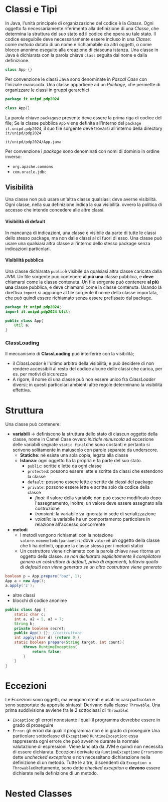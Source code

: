 # Classi e Tipi
In Java, l'unità principale di organizzazione del codice è la *Classe*.
Ogni oggetto fa necessariamente riferimento alla definizione di una *Classe*, che determina la struttura del suo stato ed il codice che opera su tale stato.
Il codice eseguibile deve necessariamente essere incluso in una *Classe*: come *metodo* dotato di un nome e richiamabile da altri oggetti, o come blocco anonimo eseguito alla creazione di ciascuna istanza.
Una classe in Java è dichiarata con la parola chiave `class` seguita dal nome e dalla definizione.
```Java
class App {}
```
Per convenzione le classi Java sono denominate in *Pascal Case* con l'iniziale maiuscola.
Una classe appartiene ad un *Package*, che permette di organizzare le classi in gruppi gerarchici
```Java
package it.unipd.pdp2024

class App{}
```
La parola chiave `package`se presente deve essere la prima riga di codice del file;
Se la classe pubblica `App` viene definita all'interno del `package it.unipd.pdp2024`, il suo file sorgente deve trovarsi all'interno della directory `it/unipd/pdp2024`
```shell
it/unipd/pdp2024/App.java
```
Per convenzione i *package* sono denominati con nomi di dominio in ordine inverso:
- `org.apache.commons`
- `com.oracle.jdbc`
## Visibilità
Una classe non può usare un'altra classe qualsiasi: deve averne visibilità.
Ogni classe, nella sua definizione indica la sua visibilità. ovvero la politica di accesso che intende concedere alle altre classi.
#### Visibilità di default
In mancanza di indicazioni, una classe è visibile da parte di tutte le classi dello stesso package, ma non dalle classi al di fuori di esso.
Una classe può usare una qualsiasi altra classe all'interno dello stesso package senza indicazioni particolari.
#### Visibilità pubblica
Una classe dichiarata `public`è visibile da qualsiasi altra classe caricata dalla JVM. Un file sorgente può contenere **al più una** classe pubblica, e **deve** chiamarsi come la classe contenuta.
Un file sorgente può contenere **al più una** classe pubblica, e deve chiamarsi come la classe contenuta.
Usando la direttiva `import` si aggiunge al file sorgente il nome della classe importata, che può quindi essere richiamato senza essere prefissato dal package.
```Java
package it.unipd.pdp2024;
import it.unipd.pdp2024.Util;

public class App{
	Util a;
}
```
### ClassLoading
Il meccanismo di **ClassLoading** può interferire con la visibilità;
- il *ClassLoader* è l'ultimo arbitro della visibilità, e può decidere di non rendere accessibili al resto del codice alcune delle classi che carica, per es. per motivi di sicurezza
- A rigore, il nome di una classe può non essere unico fra *ClassLoader* diversi; in questi particolari ambienti altre regole determinano la visibilità effettiva.
# Struttura
Una classe può contenere:
- **variabili** -> definiscono la struttura dello stato di ciascun oggetto della classe, nome in Camel Case ovvero *iniziale minuscola* ad eccezione delle variabili segnate `static final`che sono costanti e pertanto si scrivono solitamente in maiuscolo con parole separate da underscore.
	- **Statiche**: nè esiste una sola copia, legata alla classe
	- **Istanza**: ogni oggetto ha la propria e fa parte del suo stato.
		- `public`: scritte e lette da ogni classe
		- `protected`: possono essere lette e scritte da classi che estendono la classe
		- `default`: possono essere lette e scritte da classi del package
		- `private`: possono essere lette e scritte solo da codice della classe
			- *final*: il valore della variabile non può essere modificato dopo l'assegnamento, inoltre, un valore deve essere assegnato alla costruzione
			- *transient*: la variabile va ignorata in sede di serializzazione
			- *volatile*: la variabile ha un comportamento particolare in relazione all'accesso concorrente
- **metodi**
	- I metodi vengono richiamati con la notazione `valore.nomemetodo(parametri)`dove `valore`è un oggetto della classe che li ha definiti, oppure la classe stessa per i metodi statici
	- Un costruttore viene richiamato con la parola chiave `new`e ritorna un oggetto della classe. *se non dichiarato esplicitamente il compilatore genera un costruttore di default, privo di argomenti, tuttavia quello di defaulti non viene generato se un altro costruttore viene generato*
```Java
boolean p = App.prepare("baz", 1);
App a = new App();
a.apply('z');
```
- altre classi
- blocchi di codice anonime
```Java
public class App {
	static char c;
	int a, a2 = 5, a3 = 7;
	String b;
	private boolean secret;
	public App() {}; //costruttore
	int apply(char d) {return 0;}
	static boolean prepare(String target, int count){
		throws RuntimeException{
			return false;
		}
	}
}
```
# Eccezioni
Le Eccezioni sono oggetti, ma vengono creati e usati in casi particolari e sono supportate da apposita sintassi. Derivano dalla classe `Throwable`. 
Una prima suddivisione avviene fra le 2 sottoclassi di `Throwable`:
- `Exception`: gli errori nonostante i quali il programma dovrebbe essere in grado di proseguire
- `Error`: gli errori dai quali il programma non è in grado di proseguire
Una particolare sottoclasse di `Exception`è `RuntimeException`: essa rappresenta ogni errore che può avvenire durante la normale valutazione di espressioni. Viene lanciata da JVM e quindi non necessita di essere dichiarata.
Eccezioni derivate da `RuntimeException`e `Error`sono dette *unchecked exceptions* e non necessitano dichiarazione nella definizione di un metodo.
Tutte le altre, discendenti da `Exception o Throwable`direttamente, sono dette *checked exception* e **devono** essere dichiarate nella definizione di un metodo.
# Nested Classes

